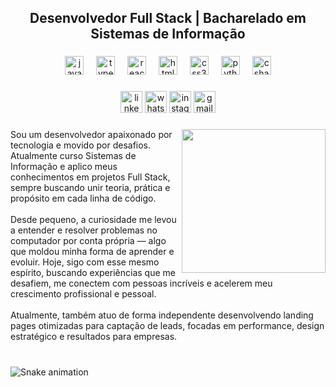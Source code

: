 <h2 align="center">Desenvolvedor Full Stack | Bacharelado em Sistemas de Informação</h2>

###

<div align="center">
  <img src="https://cdn.jsdelivr.net/gh/devicons/devicon/icons/javascript/javascript-original.svg" height="30" alt="javascript logo"  />
  <img width="12" />
  <img src="https://cdn.jsdelivr.net/gh/devicons/devicon/icons/typescript/typescript-original.svg" height="30" alt="typescript logo"  />
  <img width="12" />
  <img src="https://cdn.jsdelivr.net/gh/devicons/devicon/icons/react/react-original.svg" height="30" alt="react logo"  />
  <img width="12" />
  <img src="https://cdn.jsdelivr.net/gh/devicons/devicon/icons/html5/html5-original.svg" height="30" alt="html5 logo"  />
  <img width="12" />
  <img src="https://cdn.jsdelivr.net/gh/devicons/devicon/icons/css3/css3-original.svg" height="30" alt="css3 logo"  />
  <img width="12" />
  <img src="https://cdn.jsdelivr.net/gh/devicons/devicon/icons/python/python-original.svg" height="30" alt="python logo"  />
  <img width="12" />
  <img src="https://cdn.jsdelivr.net/gh/devicons/devicon/icons/csharp/csharp-original.svg" height="30" alt="csharp logo"  />
</div>

###

<div align="center">
  <img src="https://img.shields.io/static/v1?message=LinkedIn&logo=linkedin&label=&color=0077B5&logoColor=white&labelColor=&style=for-the-badge" height="35" alt="linkedin logo"  />
  <img src="https://img.shields.io/static/v1?message=Whatsapp&logo=whatsapp&label=&color=25D366&logoColor=white&labelColor=&style=for-the-badge" height="35" alt="whatsapp logo"  />
  <img src="https://img.shields.io/static/v1?message=Instagram&logo=instagram&label=&color=E4405F&logoColor=white&labelColor=&style=for-the-badge" height="35" alt="instagram logo"  />
  <img src="https://img.shields.io/static/v1?message=Gmail&logo=gmail&label=&color=D14836&logoColor=white&labelColor=&style=for-the-badge" height="35" alt="gmail logo"  />
</div>

###

<img align="right" height="230" src="https://media.tenor.com/PLIr_VkF6ywAAAAM/ghostedvpn-hacker-cat.gif"  />

###

<p align="left">Sou um desenvolvedor apaixonado por tecnologia e movido por desafios. Atualmente curso Sistemas de Informação e aplico meus conhecimentos em projetos Full Stack, sempre buscando unir teoria, prática e propósito em cada linha de código.<br><br>Desde pequeno, a curiosidade me levou a entender e resolver problemas no computador por conta própria — algo que moldou minha forma de aprender e evoluir. Hoje, sigo com esse mesmo espírito, buscando experiências que me desafiem, me conectem com pessoas incríveis e acelerem meu crescimento profissional e pessoal.<br><br>Atualmente, também atuo de forma independente desenvolvendo landing pages otimizadas para captação de leads, focadas em performance, design estratégico e resultados para empresas.</p>

###

<br clear="both">

<img src="https://raw.githubusercontent.com/Cordeiroz/Cordeiroz/output/snake.svg" alt="Snake animation" />


###





